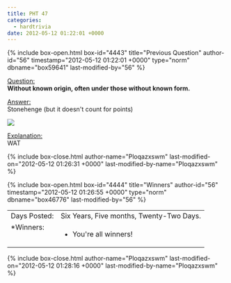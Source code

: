 ```yaml
---
title: PHT 47
categories:
  - hardtrivia
date: 2012-05-12 01:22:01 +0000
---
```

{% include box-open.html box-id="4443" title="Previous Question" author-id="56" timestamp="2012-05-12 01:22:01 +0000" type="norm" dbname="box59641" last-modified-by="56" %}
<P><U>Question:</U><BR/>
<B> Without known origin, often under those without known form. </B></P>

<p><U>Answer:</U><BR/>
Stonehenge (but it doesn't count for points)</p>

<p><img src="http - //starmen.net/mother2/images/screenshots/winters9.png" /></p>

<p><U>Explanation:</U><BR/>
WAT</p>
{% include box-close.html author-name="Ploqazxswm" last-modified-on="2012-05-12 01:26:31 +0000" last-modified-by-name="Ploqazxswm" %}

{% include box-open.html box-id="4444" title="Winners" author-id="56" timestamp="2012-05-12 01:26:55 +0000" type="norm" dbname="box46776" last-modified-by="56" %}
<TABLE WIDTH="100%" CELLSPACING="0" CELLPADDING="0" BORDER="0">
   <TR>
      <TD VALIGN="top">
         Days Posted:
      </TD>
      <TD VALIGN="top">
	 Six Years, Five months, Twenty-Two Days.
      </TD>
   </TR>
   <TR>
      <TD VALIGN="top">
         *Winners:
      </TD>
      <TD VALIGN="top">
<UL>
<LI>You're all winners!</LI>
</UL>
      </TD>
   </TR>
</TABLE>
{% include box-close.html author-name="Ploqazxswm" last-modified-on="2012-05-12 01:28:16 +0000" last-modified-by-name="Ploqazxswm" %}
